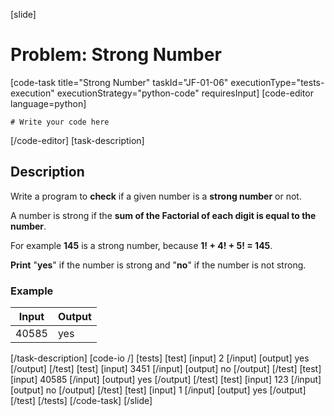 [slide]
# Problem: Strong Number
[code-task title="Strong Number" taskId="JF-01-06" executionType="tests-execution" executionStrategy="python-code" requiresInput]
[code-editor language=python]
```
# Write your code here
```
[/code-editor]
[task-description]
## Description
Write a program to **check** if a given number is a **strong number** or not. 

A number is strong if the **sum of the Factorial of each digit is equal to the number**. 

For example **145** is a strong number, because **1! + 4! + 5! = 145**. 

**Print** "**yes**" if the number is strong and "**no**" if the number is not strong.

### Example
| **Input** | **Output** |
| --- | --- |
| 40585 | yes |

[/task-description]
[code-io /]
[tests]
[test]
[input]
2
[/input]
[output]
yes
[/output]
[/test]
[test]
[input]
3451
[/input]
[output]
no
[/output]
[/test]
[test]
[input]
40585
[/input]
[output]
yes
[/output]
[/test]
[test]
[input]
123
[/input]
[output]
no
[/output]
[/test]
[test]
[input]
1
[/input]
[output]
yes
[/output]
[/test]
[/tests]
[/code-task]
[/slide]
